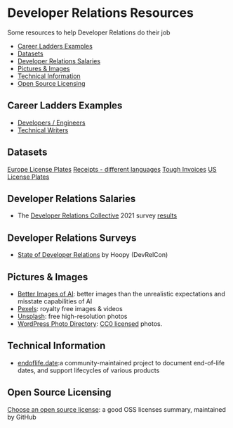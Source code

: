 # Developer Relations Resources

Some resources to help Developer Relations do their job

- [Career Ladders Examples](#career-ladders-examples)
- [Datasets](#datasets)
- [Developer Relations Salaries](#developer-relations-salaries)
- [Pictures & Images](#pictures--images)
- [Technical Information](#technical-information)
- [Open Source Licensing](#open-source-licensing)

## Career Ladders Examples
- [Developers / Engineers](https://career-ladders.dev/engineering/)
- [Technical Writers](https://career-ladders.dev/docs/)

## Datasets
[Europe License Plates](https://www.kaggle.com/andrewmvd/car-plate-detection)
[Receipts - different languages](https://www.kaggle.com/jenswalter/receipts)
[Tough Invoices](https://www.kaggle.com/dibyajyotimohanta/tough-invoices)
[US License Plates](https://www.kaggle.com/tolgadincer/us-license-plates)

## Developer Relations Salaries
- The [Developer Relations Collective](https://devrelcollective.fun/) 2021 survey [results](https://dev.to/bffjossy/2021-devrel-salary-survey-results-table-of-contents-43fe)

## Developer Relations Surveys
- [State of Developer Relations](https://www.stateofdeveloperrelations.com/) by Hoopy (DevRelCon)

## Pictures & Images
- [Better Images of AI](https://betterimagesofai.org/images): better images than the unrealistic expectations and misstate capabilities of AI
- [Pexels](https://www.pexels.com/): royalty free images & videos
- [Unsplash](https://unsplash.com): free high-resolution photos
- [WordPress Photo Directory](https://wordpress.org/photos/): [CC0 licensed](https://creativecommons.org/share-your-work/public-domain/cc0/) photos.

## Technical Information
- [endoflife.date](https://endoflife.date):a community-maintained project to document end-of-life dates, and support lifecycles of various products

## Open Source Licensing
[Choose an open source license](https://choosealicense.com/licenses/): a good OSS licenses summary, maintained by GitHub

